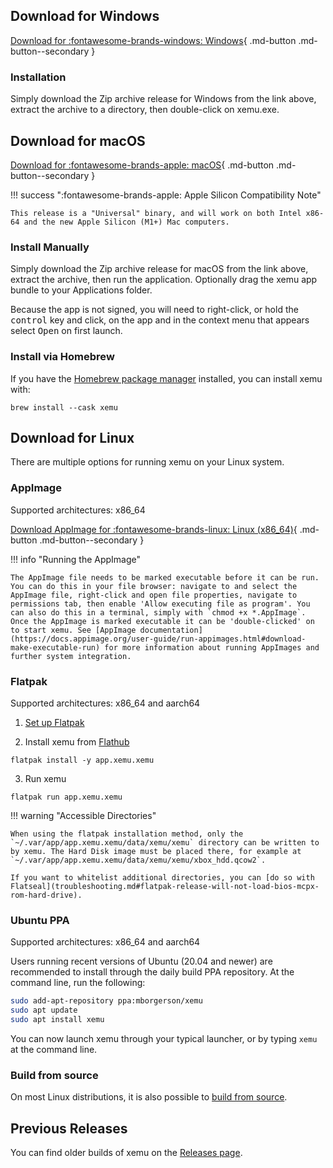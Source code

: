 ## Download for Windows

[Download for :fontawesome-brands-windows: Windows](https://github.com/xemu-project/xemu/releases/latest/download/xemu-win-release.zip){ .md-button .md-button--secondary }

### Installation

Simply download the Zip archive release for Windows from the link above, extract the archive to a directory, then double-click on xemu.exe.

## Download for macOS

[Download for :fontawesome-brands-apple: macOS](https://github.com/xemu-project/xemu/releases/latest/download/xemu-macos-universal-release.zip){ .md-button .md-button--secondary }

!!! success ":fontawesome-brands-apple: Apple Silicon Compatibility Note"

	This release is a "Universal" binary, and will work on both Intel x86-64 and the new Apple Silicon (M1+) Mac computers.

### Install Manually

Simply download the Zip archive release for macOS from the link above, extract the archive, then run the application. Optionally drag the xemu app bundle to your Applications folder.

Because the app is not signed, you will need to right-click, or hold the <kbd>control</kbd> key and click, on the app and in the context menu that appears select <kbd>Open</kbd> on first launch.

### Install via Homebrew

If you have the [Homebrew package manager](https://brew.sh) installed, you can install xemu with:

`brew install --cask xemu`

## Download for Linux

There are multiple options for running xemu on your Linux system.

### AppImage

Supported architectures: x86_64

[Download AppImage for :fontawesome-brands-linux: Linux (x86_64)](https://github.com/xemu-project/xemu/releases/download/v{{xemu_version}}/xemu-v{{xemu_version}}-x86_64.AppImage){ .md-button .md-button--secondary }

!!! info "Running the AppImage"

	The AppImage file needs to be marked executable before it can be run. You can do this in your file browser: navigate to and select the AppImage file, right-click and open file properties, navigate to permissions tab, then enable 'Allow executing file as program'. You can also do this in a terminal, simply with `chmod +x *.AppImage`. Once the AppImage is marked executable it can be 'double-clicked' on to start xemu. See [AppImage documentation](https://docs.appimage.org/user-guide/run-appimages.html#download-make-executable-run) for more information about running AppImages and further system integration.

### Flatpak

Supported architectures: x86_64 and aarch64

1. [Set up Flatpak](https://www.flatpak.org/setup/)

2. Install xemu from [Flathub](https://flathub.org/apps/details/app.xemu.xemu)

`flatpak install -y app.xemu.xemu`

3. Run xemu

`flatpak run app.xemu.xemu`

!!! warning "Accessible Directories"

	When using the flatpak installation method, only the `~/.var/app/app.xemu.xemu/data/xemu/xemu` directory can be written to by xemu. The Hard Disk image must be placed there, for example at `~/.var/app/app.xemu.xemu/data/xemu/xemu/xbox_hdd.qcow2`.
	
	If you want to whitelist additional directories, you can [do so with Flatseal](troubleshooting.md#flatpak-release-will-not-load-bios-mcpx-rom-hard-drive).

### Ubuntu PPA

Supported architectures: x86_64 and aarch64

Users running recent versions of Ubuntu (20.04 and newer) are recommended to install through the daily build PPA repository. At the command line, run the following:

```sh
sudo add-apt-repository ppa:mborgerson/xemu
sudo apt update
sudo apt install xemu
```

You can now launch xemu through your typical launcher, or by typing `xemu` at the command line.

### Build from source

On most Linux distributions, it is also possible to [build from source](dev/building-from-source.md#linux).

## Previous Releases

You can find older builds of xemu on the [Releases page](https://github.com/xemu-project/xemu/releases).
